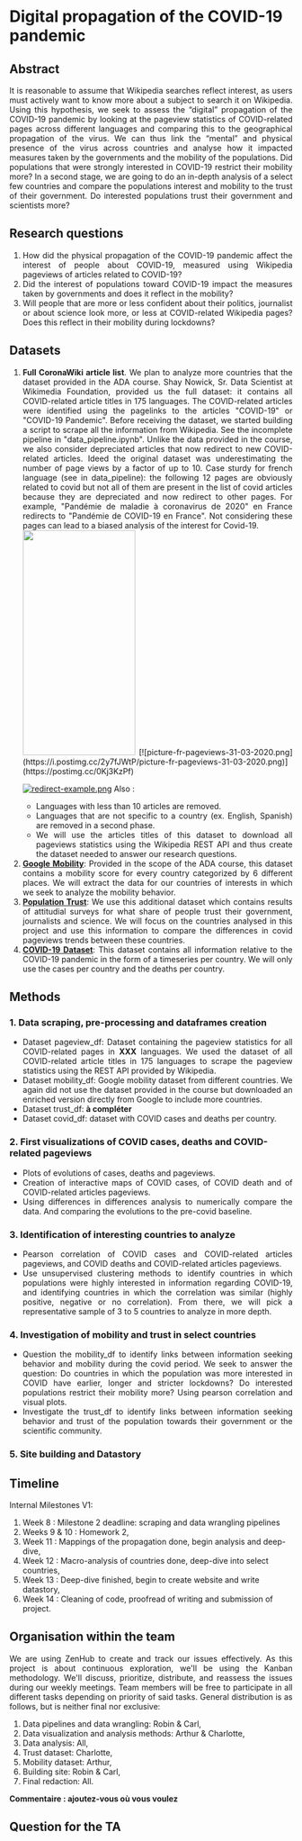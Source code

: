 # Digital propagation of the COVID-19 pandemic

## Abstract 
<p align="justify">
It is reasonable to assume that Wikipedia searches reflect interest, as users must actively want to know more about a subject to search it on Wikipedia. Using this hypothesis, we seek to assess the “digital” propagation of the COVID-19 pandemic by looking at the pageview statistics of COVID-related pages across different languages and comparing this to the geographical propagation of the virus. We can thus link the “mental” and physical presence of the virus across countries and analyse how it impacted measures taken by the governments and the mobility of the populations.  Did populations that were strongly interested in COVID-19 restrict their mobility more? In a second stage, we are going to do an in-depth analysis of a select few countries and compare the populations interest and mobility to the trust of their government. Do interested populations trust their government and scientists more? 
</p>

## Research questions
<ol align="justify">
    <li>How did the physical propagation of the COVID-19 pandemic affect the interest of people about COVID-19, measured using Wikipedia pageviews of articles related to COVID-19?</li>
    <li>Did the interest of populations toward COVID-19 impact the measures taken by governments and does it reflect in the mobility?</li>
    <li>Will people that are more or less confident about their politics, journalist or about science look more, or less at COVID-related Wikipedia pages? Does this reflect in their mobility during lockdowns?</li>
</ol>

## Datasets
<ol align="justify">
    <li><strong>Full CoronaWiki article list</strong>. We plan to analyze more countries that the dataset provided in the ADA course. Shay Nowick, Sr. Data Scientist at Wikimedia Foundation, provided us the full dataset: it contains all COVID-related article titles in 175 languages. The COVID-related articles were identified using the pagelinks to the articles "COVID-19" or "COVID-19 Pandemic". Before receiving the dataset, we started building a script to scrape all the information from Wikipedia. See the incomplete pipeline in "data_pipeline.ipynb". 
    Unlike the data provided in the course, we also consider depreciated articles that now redirect to new COVID-related articles. Ideed the original dataset was underestimating the number of page views by a factor of up to 10. Case sturdy for french language (see in data_pipeline): the following 12 pages are obviously related to covid but not all of them are present in the list of covid articles because they are depreciated and now redirect to other pages. For example, "Pandémie de maladie à coronavirus de 2020" en France redirects to "Pandémie de COVID-19 en France". Not considering these pages can lead to a biased analysis of the interest for Covid-19.
    </li>
<img src="picture-fr-pageviews-31-03-2020.png" data-canonical-src="picture-fr-pageviews-31-03-2020.png" width="200" height="400" />
[![picture-fr-pageviews-31-03-2020.png](https://i.postimg.cc/2y7fJWtP/picture-fr-pageviews-31-03-2020.png)](https://postimg.cc/0Kj3KzPf)

[![redirect-example.png](https://i.postimg.cc/ZY8ZCkqV/redirect-example.png)](https://postimg.cc/s1gbNN7h)
    Also :
    <ul align="justify">
        <li>Languages with less than 10 articles are removed.</li>
        <li>Languages that are not specific to a country (ex. English, Spanish) are removed in a second phase.
        <li>We will  use the articles titles of this dataset to download all pageviews statistics using the Wikipedia REST API and thus create the dataset needed to answer our research questions.</li>
    </ul></li>
    <li><a href="https://www.google.com/covid19/mobility/"><strong>Google Mobility</strong></a>: Provided in the scope of the ADA course, this dataset contains a mobility score for every country categorized by 6 different places. We will extract the data for our countries of interests in which we seek to analyze the mobility behavior.</li>
    <li><a href="https://ourworldindata.org/trust"><strong>Population Trust</strong></a>: We use this additional dataset which contains results of attitudial surveys for what share of people trust their government, journalists and science. We will focus on the countries analysed in this project and use this information to compare the differences in covid pageviews trends between these countries. 
    <li><a href="https://ourworldindata.org/explorers/coronavirus-data-explorer"><strong>COVID-19 Dataset</strong></a>: This dataset contains all information relative to the COVID-19 pandemic in the form of a timeseries per country. We will only use the cases per country and the deaths per country.</li>
</ol>

## Methods
### 1. Data scraping, pre-processing and dataframes creation
<ul align="justify">
    <li>Dataset pageview_df: Dataset containing the pageview statistics for all COVID-related pages in <strong>XXX</strong> languages. We used the dataset of all COVID-related article titles in 175 languages to scrape the pageview statistics using the REST API provided by Wikipedia. 
    </li>
    </li> 
    <li>Dataset mobility_df: Google mobility dataset from different countries. We again did not use the dataset provided in the course but downloaded an enriched version directly from Google to include more countries.
    </li>
    <li>Dataset trust_df: <strong>à compléter</strong>
    </li>
    <li>Dataset covid_df: dataset with COVID cases and deaths per country.
    </li>
    
</ul>

### 2. First visualizations of COVID cases, deaths and COVID-related pageviews
<ul align="justify">
    <li>Plots of evolutions of cases, deaths and pageviews.
    </li>
    <li>Creation of interactive maps of COVID cases, of COVID death and of COVID-related articles pageviews.
    </li>
    <li>Using differences in differences analysis to numerically compare the data. And comparing the evolutions to the pre-covid baseline.
    </li>
</ul>

### 3. Identification of interesting countries to analyze
<ul align="justify">
    <li>Pearson correlation of COVID cases and COVID-related articles pageviews, and COVID deaths and COVID-related articles pageviews.
    </li>
    <li>Use unsupervised clustering methods to identify countries in which populations were highly interested in information regarding COVID-19, and identifying countries in which the correlation was similar (highly positive, negative or no correlation). From there, we will pick a representative sample of 3 to 5 countries to analyze in more depth.
    </li>
</ul>

### 4. Investigation of mobility and trust in select countries
<ul align="justify">
    <li>Question the mobility_df to identify links between information seeking behavior and mobility during the covid period. We seek to answer the question: Do countries in which the population was more interested in COVID have earlier, longer and stricter lockdowns? Do interested populations restrict their mobility more? Using pearson correlation and visual plots.
    </li>
    <li>Investigate the trust_df to identify links between information seeking behavior and trust of the population towards their government or the scientific community.
    </li>
</ul>

### 5. Site building and Datastory


## Timeline
Internal Milestones V1:
1. Week 8 : Milestone 2 deadline: scraping and data wrangling pipelines
2. Weeks 9 & 10 : Homework 2,
3. Week 11 : Mappings of the propagation done, begin analysis and deep-dive,
4. Week 12 : Macro-analysis of countries done, deep-dive into select countries,
5. Week 13 : Deep-dive finished, begin to create website and write datastory,
6. Week 14 : Cleaning of code, proofread of writing and submission of project.

## Organisation within the team
<p align="justify">
We are using ZenHub to create and track our issues effectively. As this project is about continuous exploration, we'll be using the Kanban methodology. We'll discuss, prioritize, distribute, and reassess the issues during our weekly meetings.
Team members will be free to participate in all different tasks depending on priority of said tasks. General distribution is as follows, but is neither final nor exclusive:
<ol>
  <li>Data pipelines and data wrangling: Robin & Carl,</li>
  <li>Data visualization and analysis methods: Arthur & Charlotte,</li>
  <li>Data analysis: All,</li>
  <li>Trust dataset: Charlotte,</li>
  <li>Mobility dataset: Arthur,</li>
  <li>Building site: Robin & Carl,</li>
  <li>Final redaction: All.</li>
</ol>
<strong>Commentaire : ajoutez-vous où vous voulez</strong>
</p>

## Question for the TA
